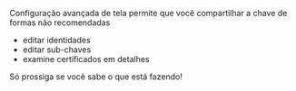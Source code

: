 [//]: # (NOTA: coloque cada frase em sua própria linha, Transifex coloca cada linha em seu próprio campo de tradução!)

Configuração avançada de tela permite que você
compartilhar a chave de formas não recomendadas
* editar identidades
* editar sub-chaves
* examine certificados em detalhes

Só prossiga se você sabe o que está fazendo!
